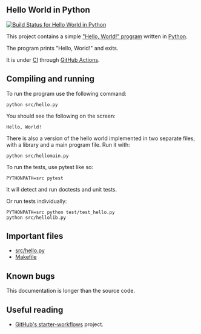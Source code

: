 Hello World in Python
---------------------

[![Build Status for Hello World in Python][build-status]][build-log]

This project contains a simple ["Hello, World!" program] written in [Python].

The program prints "Hello, World!" and exits.

It is under [CI] through [GitHub Actions].


## Compiling and running

To run the program use the following command:

	python src/hello.py

You should see the following on the screen:

	Hello, World!

There is also a version of the hello world implemented
in two separate files, with a library and a main program file.
Run it with:

	python src/hellomain.py

To run the tests, use pytest like so:

	PYTHONPATH=src pytest

It will detect and run doctests and unit tests.

Or run tests individually:

	PYTHONPATH=src python test/test_hello.py
	python src/hellolib.py


## Important files

* [src/hello.py](src/hello.py)
* [Makefile](Makefile)


## Known bugs

This documentation is longer than the source code.


## Useful reading

* [GitHub's starter-workflows] project.


["Hello, World!" program]: https://en.wikipedia.org/wiki/%22Hello,_World!%22_program
[Python]: https://www.python.org/
[make]: https://www.gnu.org/software/make/
[CI]: https://docs.github.com/en/actions/automating-builds-and-tests/about-continuous-integration
[GitHub Actions]: https://docs.github.com/en/actions

[build-log]:    https://github.com/rudymatela/hello-py/actions/workflows/build.yml
[build-status]: https://github.com/rudymatela/hello-py/actions/workflows/build.yml/badge.svg

[GitHub's starter-workflows]: https://github.com/actions/starter-workflows
